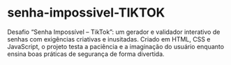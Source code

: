 # senha-impossivel-TIKTOK
Desafio “Senha Impossível – TikTok”: um gerador e validador interativo de senhas com exigências criativas e inusitadas. Criado em HTML, CSS e JavaScript, o projeto testa a paciência e a imaginação do usuário enquanto ensina boas práticas de segurança de forma divertida.
